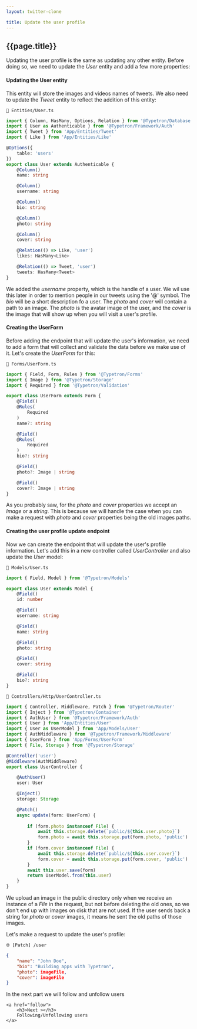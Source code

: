 ```yaml
---
layout: twitter-clone

title: Update the user profile
---
```


## {{page.title}}

Updating the user profile is the same as updating any other entity. Before doing so, we need to update the _User_ entity
and add a few more properties:

#### Updating the User entity

This entity will store the images and videos names of tweets. We also need to update the _Tweet_ entity to reflect the
addition of this entity:

```file-path
📁 Entities/User.ts
```

```ts
import { Column, HasMany, Options, Relation } from '@Typetron/Database'
import { User as Authenticable } from '@Typetron/Framework/Auth'
import { Tweet } from 'App/Entities/Tweet'
import { Like } from 'App/Entities/Like'

@Options({
    table: 'users'
})
export class User extends Authenticable {
    @Column()
    name: string

    @Column()
    username: string

    @Column()
    bio: string

    @Column()
    photo: string

    @Column()
    cover: string

    @Relation(() => Like, 'user')
    likes: HasMany<Like>

    @Relation(() => Tweet, 'user')
    tweets: HasMany<Tweet>
}
```

We added the _username_ property, which is the handle of a user. We wil use this later in order to mention people in our
tweets using the '@' symbol. The _bio_ will be a short description fo a user. The _photo_ and _cover_ will contain a
path to an image. The _photo_ is the avatar image of the user, and the _cover_ is the image that will show up when you
will visit a user's profile.

#### Creating the UserForm

Before adding the endpoint that will update the user's information, we need to add a form that will collect and validate
the data before we make use of it. Let's create the _UserForm_ for this:

```file-path
📁 Forms/UserForm.ts
```

```ts
import { Field, Form, Rules } from '@Typetron/Forms'
import { Image } from '@Typetron/Storage'
import { Required } from '@Typetron/Validation'

export class UserForm extends Form {
    @Field()
    @Rules(
        Required
    )
    name?: string

    @Field()
    @Rules(
        Required
    )
    bio?: string

    @Field()
    photo?: Image | string

    @Field()
    cover?: Image | string
}
```

As you probably saw, for the _photo_ and _cover_ properties we accept an _Image_ or a _string_. This is because we will
handle the case when you can make a request with _photo_ and _cover_ properties being the old images paths.

#### Creating the user profile update endpoint

Now we can create the endpoint that will update the user's profile information. Let's add this in a new controller
called _UserController_ and also update the _User_ model:

```file-path
📁 Models/User.ts
```
```ts
import { Field, Model } from '@Typetron/Models'

export class User extends Model {
    @Field()
    id: number

    @Field()
    username: string

    @Field()
    name: string

    @Field()
    photo: string

    @Field()
    cover: string

    @Field()
    bio?: string
}
```

```file-path
📁 Controllers/Http/UserController.ts
```

```ts
import { Controller, Middleware, Patch } from '@Typetron/Router'
import { Inject } from '@Typetron/Container'
import { AuthUser } from '@Typetron/Framework/Auth'
import { User } from 'App/Entities/User'
import { User as UserModel } from 'App/Models/User'
import { AuthMiddleware } from '@Typetron/Framework/Middleware'
import { UserForm } from 'App/Forms/UserForm'
import { File, Storage } from '@Typetron/Storage'

@Controller('user')
@Middleware(AuthMiddleware)
export class UserController {

    @AuthUser()
    user: User

    @Inject()
    storage: Storage

    @Patch()
    async update(form: UserForm) {
        
        if (form.photo instanceof File) {
            await this.storage.delete(`public/${this.user.photo}`)
            form.photo = await this.storage.put(form.photo, 'public')
        }
        if (form.cover instanceof File) {
            await this.storage.delete(`public/${this.user.cover}`)
            form.cover = await this.storage.put(form.cover, 'public')
        }
        await this.user.save(form)
        return UserModel.from(this.user)
    }
}
```

We upload an image in the public directory only when we receive an instance of a _File_ in the request, but not
before deleting the old ones, so we don't end up with images on disk that are not used. If the user sends back a string
for _photo_ or _cover_ images, it means he sent the old paths of those images.


Let's make a request to update the user's profile:

```file-path
🌐 [Patch] /user
```

```json
{
    "name": "John Doe",
    "bio": "Building apps with Typetron",
    "photo": imageFile,
    "cover": imageFile
}
```

<div class="tutorial-next-page">
    In the next part we will follow and unfollow users

    <a href="follow">
        <h3>Next ></h3>
        Following/Unfollowing users
    </a>

</div>

